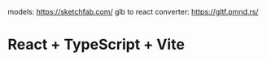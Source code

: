 models: https://sketchfab.com/
glb to react converter: https://gltf.pmnd.rs/

# React + TypeScript + Vite

